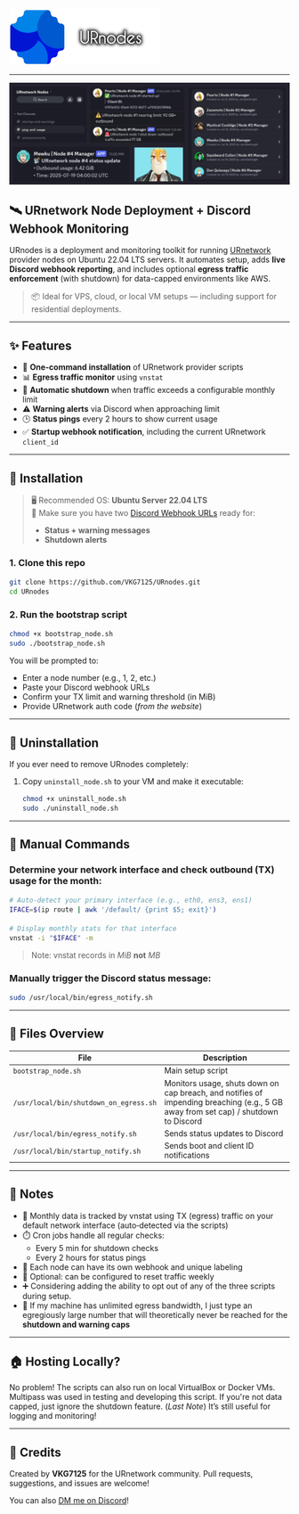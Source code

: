 <img src="https://raw.githubusercontent.com/VKG7125/URnodes/refs/heads/main/URnodesReadmelogotitle.png" alt="Social Preview" height="100"/>

---

![Social Preview](https://raw.githubusercontent.com/VKG7125/URnodes/refs/heads/main/urnodespeakbannerfinal.jpg)

## 🛰️ URnetwork Node Deployment + Discord Webhook Monitoring

URnodes is a deployment and monitoring toolkit for running [URnetwork](https://www.ur.io) provider nodes on Ubuntu 22.04 LTS servers. It automates setup, adds **live Discord webhook reporting**, and includes optional **egress traffic enforcement** (with shutdown) for data-capped environments like AWS.

> 📦 Ideal for VPS, cloud, or local VM setups — including support for residential deployments.

---

## ✨ Features

- 🔌 **One-command installation** of URnetwork provider scripts
- 📊 **Egress traffic monitor** using `vnstat`
- 🛑 **Automatic shutdown** when traffic exceeds a configurable monthly limit
- ⚠️ **Warning alerts** via Discord when approaching limit
- 🕒 **Status pings** every 2 hours to show current usage
- ✅ **Startup webhook notification**, including the current URnetwork `client_id`

---

## 🚀 Installation

> 🖥️ Recommended OS: **Ubuntu Server 22.04 LTS**  
> 💬 Make sure you have two [Discord Webhook URLs](https://support.discord.com/hc/en-us/articles/228383668-Intro-to-Webhooks) ready for:
> - **Status + warning messages**
> - **Shutdown alerts**

### 1. Clone this repo

```bash
git clone https://github.com/VKG7125/URnodes.git
cd URnodes
```
### 2. Run the bootstrap script

```bash
chmod +x bootstrap_node.sh
sudo ./bootstrap_node.sh
```

You will be prompted to:
- Enter a node number (e.g., 1, 2, etc.)
- Paste your Discord webhook URLs
- Confirm your TX limit and warning threshold (in MiB)
- Provide URnetwork auth code (*from the website*)

---

## 🧹 Uninstallation

If you ever need to remove URnodes completely:

1. Copy `uninstall_node.sh` to your VM and make it executable:
   ```bash
   chmod +x uninstall_node.sh
   sudo ./uninstall_node.sh

---

## 🧪 Manual Commands

### Determine your network interface and check outbound (TX) usage for the month:
```bash
# Auto-detect your primary interface (e.g., eth0, ens3, ens1)
IFACE=$(ip route | awk '/default/ {print $5; exit}')

# Display monthly stats for that interface
vnstat -i "$IFACE" -m
```

> Note: vnstat records in *MiB* **not** *MB*
### Manually trigger the Discord status message:
```bash
sudo /usr/local/bin/egress_notify.sh
```

---

## 📁 Files Overview

| File                                   | Description                                 |
| -------------------------------------- | ------------------------------------------- |
| `bootstrap_node.sh`                    | Main setup script | installs everything     |
| `/usr/local/bin/shutdown_on_egress.sh` | Monitors usage, shuts down on cap breach, and notifies of impending breaching (e.g., 5 GB away from set cap) / shutdown to Discord |
| `/usr/local/bin/egress_notify.sh`      | Sends status updates to Discord             |
| `/usr/local/bin/startup_notify.sh`     | Sends boot and client ID notifications      |

---

## 📌 Notes

- 🧠 Monthly data is tracked by vnstat using TX (egress) traffic on your default network interface (auto‑detected via the scripts)
- ⏱️ Cron jobs handle all regular checks:
  -   Every 5 min for shutdown checks
  -   Every 2 hours for status pings
- 🧵 Each node can have its own webhook and unique labeling
- 🔁 Optional: can be configured to reset traffic weekly
- ➕ Considering adding the ability to opt out of any of the three scripts during setup. 
- 📶 If my machine has unlimited egress bandwidth, I just type an egregiously large number that will theoretically never be reached for the **shutdown and warning caps**

---

## 🏠 Hosting Locally?

No problem! The scripts can also run on local VirtualBox or Docker VMs. Multipass was used in testing and developing this script.
If you're not data capped, just ignore the shutdown feature. (*Last Note*)
It’s still useful for logging and monitoring! 

---

## 🤝 Credits

Created by **VKG7125** for the URnetwork community.
Pull requests, suggestions, and issues are welcome!

You can also [DM me on Discord](https://discordapp.com/users/849096985880559616)!
